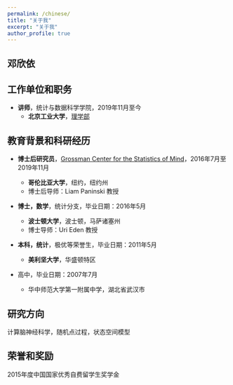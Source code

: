 ```yaml
---
permalink: /chinese/
title: "关于我"
excerpt: "关于我"
author_profile: true
---
```


邓欣依
------


工作单位和职务
------
* **讲师**，统计与数据科学学院，2019年11月至今
  * **北京工业大学**，[理学部](http://slxy.bjut.edu.cn/)


教育背景和科研经历
------
* **博士后研究员**，[Grossman Center for the Statistics of Mind](http://grossmancenter.columbia.edu/)，2016年7月至2019年11月
  * **哥伦比亚大学**，纽约，纽约州
  * 博士后导师：Liam Paninski 教授

* **博士，数学**，统计分支，毕业日期：2016年5月
  * **波士顿大学**，波士顿，马萨诸塞州
  * 博士导师：Uri Eden 教授	

* **本科，统计**，极优等荣誉生，毕业日期：2011年5月
  * **美利坚大学**，华盛顿特区

* 高中，毕业日期：2007年7月
  * 华中师范大学第一附属中学，湖北省武汉市	


研究方向
------
计算脑神经科学，随机点过程，状态空间模型


荣誉和奖励
------
2015年度中国国家优秀自费留学生奖学金

